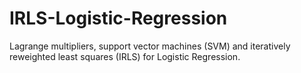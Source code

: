 # IRLS-Logistic-Regression

Lagrange multipliers, support vector machines (SVM) and iteratively reweighted least squares (IRLS) for Logistic Regression.
